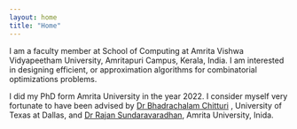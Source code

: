 ```yaml
---
layout: home
title: "Home"
---
```


I am a faculty member at School of Computing at Amrita Vishwa Vidyapeetham University, Amritapuri Campus, Kerala, India. I am interested in designing efficient, or approximation algorithms  for combinatorial optimizations problems. 

I did my PhD form Amrita University in the year 2022. I consider myself very fortunate to have been advised by <a href="https://personal.utdallas.edu/~chalam/">Dr Bhadrachalam Chitturi</a>  , University of Texas at Dallas, and <a href="https://www.amrita.edu/faculty/rajans/">Dr Rajan Sundaravaradhan</a>, Amrita University, Inida. 

